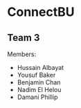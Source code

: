 # ConnectBU
## Team 3
Members:    
- Hussain Albayat
- Yousuf Baker
- Benjamin Chan
- Nadim El Helou
- Damani Phillip
